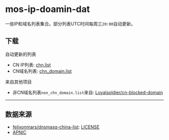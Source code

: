 # mos-ip-doamin-dat

一些IP和域名列表集合。部分列表UTC时间每周三`20:00`自动更新。

## 下载

自动更新的列表

- CN IP列表: [chn.list](https://raw.githubusercontent.com/IrineSistiana/chn-ip-doamin-dat/master/chn.list)
- CN域名列表: [chn_domain.list](https://raw.githubusercontent.com/IrineSistiana/chn-ip-doamin-dat/master/chn_domain.list)

来自其他项目

- 非CN域名列表`non_chn_domain.list`来自: [Loyalsoldier/cn-blocked-domain](https://github.com/Loyalsoldier/cn-blocked-domain)

---

## 数据来源

- [felixonmars/dnsmasq-china-list](https://github.com/felixonmars/dnsmasq-china-list): [LICENSE](https://github.com/felixonmars/dnsmasq-china-list/blob/master/LICENSE)
- [APNIC](https://ftp.apnic.net/apnic/stats/apnic/delegated-apnic-latest)
